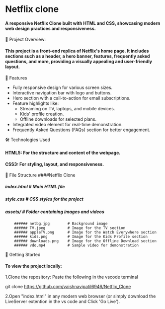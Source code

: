 ﻿# Netflix clone
#### A responsive Netflix Clone built with HTML and CSS, showcasing modern web design practices and responsiveness.

📜 Project Overview:
#### This project is a front-end replica of Netflix's home page. It includes sections such as a header, a hero banner, features, frequently asked questions, and more, providing a visually appealing and user-friendly layout.

🎯 Features
* Fully responsive design for various screen sizes.
* Interactive navigation bar with logo and buttons.
* Hero section with a call-to-action for email subscriptions.
* Feature highlights like:
   * Streaming on TV, laptops, and mobile devices.
   * Kids' profile creation.
   * Offline downloads for selected plans.
* Integrated video element for real-time demonstration.
* Frequently Asked Questions (FAQs) section for better engagement.

🛠️ Technologies Used
#### HTML5: For the structure and content of the webpage.
#### CSS3: For styling, layout, and responsiveness.

📂 File Structure
####Netflix Clone

##### index.html           # Main HTML file
##### style.css            # CSS styles for the project
##### assets/              # Folder containing images and videos
        ###### netbg.jpg        # Background image
        ###### TV.jpeg          # Image for the TV section
        ###### appleTV.png      # Image for the Watch Everywhere section
        ###### kids.png         # Image for the Kids Profile section
        ###### downloads.png    # Image for the Offline Download section
        ###### vdo.mp4          # Sample video for demonstration

🚀 Getting Started
#### To view the project locally:

1.Clone the repository: Paste the following in the vscode terminal

git clone <https://github.com/vaishnavipatil6946/Netflix_Clone>

2.Open "index.html" in any modern web browser (or simply download the LiveServer extention in the vs code and Click 'Go Live').
